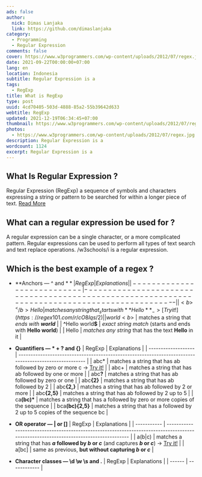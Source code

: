 ```yaml
---
ads: false
author:
  nick: Dimas Lanjaka
  link: https://github.com/dimaslanjaka
category:
  - Programming
  - Regular Expression
comments: false
cover: https://www.w3programmers.com/wp-content/uploads/2012/07/regex.jpg
date: 2021-09-22T00:00:00+07:00
lang: en
location: Indonesia
subtitle: Regular Expression is a
tags:
  - RegExp
title: What is RegExp
type: post
uuid: 4cd70405-503d-4888-85a2-55b39642d633
webtitle: RegExp
updated: 2021-12-19T06:34:45+07:00
thumbnail: https://www.w3programmers.com/wp-content/uploads/2012/07/regex.jpg
photos:
  - https://www.w3programmers.com/wp-content/uploads/2012/07/regex.jpg
description: Regular Expression is a
wordcount: 1124
excerpt: Regular Expression is a
---
```


<!--https://medium.com/factory-mind/regex-tutorial-a-simple-cheatsheet-by-examples-649dc1c3f285-->

## What Is Regular Expression ?
Regular Expression (RegExp) a sequence of symbols and characters expressing a string or pattern to be searched for within a longer piece of text. [Read More](https://en.wikipedia.org/wiki/Regular_expression)

## What can a regular expression be used for ?
A regular expression can be a single character, or a more complicated pattern. Regular expressions can be used to perform all types of text search and text replace operations. /w3schools/i is a regular expression.

## Which is the best example of a regex ?
- **Anchors — ^ and $**
  | RegExp                      | Explanations                                                                                   |
  | --------------------------- | ---------------------------------------------------------------------------------------------- |
  | <b>^</b>Hello               | matches any string that _starts with **Hello**_ ->  [Try it!](https://regex101.com/r/cO8lqs/2) |
  | world<b>$</b>               | matches a string that _ends with **world**_                                                    |
  | <b>^</b>Hello world<b>$</b> | _exact string match_ (starts and ends with **Hello world**)                                    |
  | Hello                       | _matches any string_ that has the text **Hello** in it                                         |

- **Quantifiers — * + ? and {}**
  | RegExp              | Explanations                                                                                           |
  | ------------------- | ------------------------------------------------------------------------------------------------------ |
  | abc*                | matches a string that has ab followed by zero or more c ->  [Try it!](https://regex101.com/r/cO8lqs/1) |
  | abc+                | matches a string that has ab followed by one or more                                                   |
  | abc<b>?</b>         | matches a string that has ab followed by zero or one                                                   |
  | abc<b>{2}</b>       | matches a string that has ab followed by 2                                                             |
  | abc<b>{2,}</b>      | matches a string that has ab followed by 2 or more                                                     |
  | abc<b>{2,5}</b>     | matches a string that has ab followed by 2 up to 5                                                     |
  | ca<b>(bc)*</b>      | matches a string that has a followed by zero or more copies of the sequence                            |
  | bca<b>(bc){2,5}</b> | matches a string that has a followed by 2 up to 5 copies of the sequence bc                            |

- **OR operator — | or []**
  | RegExp      | Explanations                                                                                                                         |
  | ----------- | ------------------------------------------------------------------------------------------------------------------------------------ |
  | a(b&#x7c;c) | matches a string that has **_a_ followed by _b_ or _c_** (and captures **_b_ or _c_**) -> [Try it!](https://regex101.com/r/cO8lqs/3) |
  | a[bc]       | same as previous, **but without capturing _b_ or _c_**                                                                               |

- **Character classes — \d \w \s and .**
  | RegExp | Explanations |
  | ------ | ------------ |

